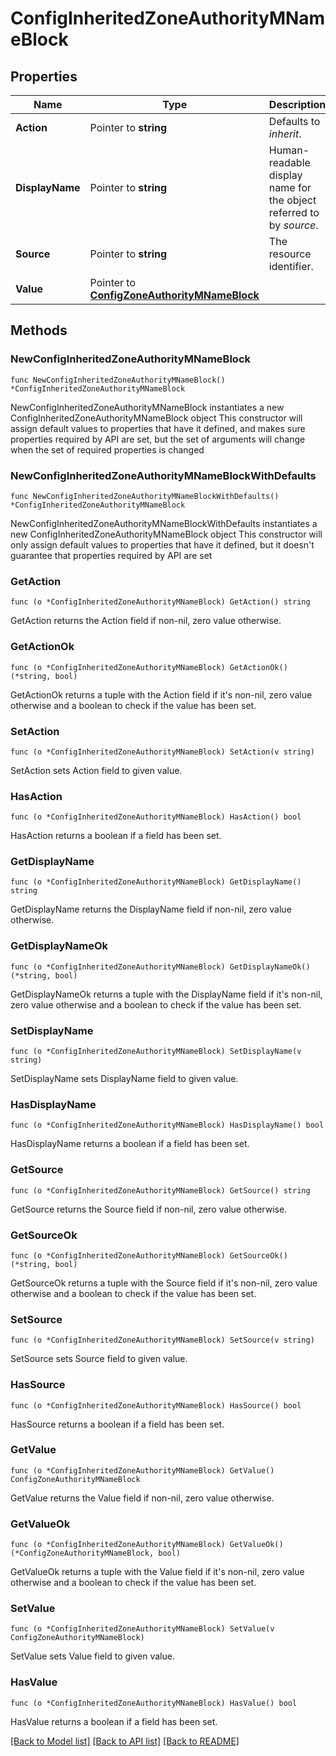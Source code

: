 # ConfigInheritedZoneAuthorityMNameBlock

## Properties

Name | Type | Description | Notes
------------ | ------------- | ------------- | -------------
**Action** | Pointer to **string** | Defaults to _inherit_. | [optional] 
**DisplayName** | Pointer to **string** | Human-readable display name for the object referred to by _source_. | [optional] [readonly] 
**Source** | Pointer to **string** | The resource identifier. | [optional] [readonly] 
**Value** | Pointer to [**ConfigZoneAuthorityMNameBlock**](ConfigZoneAuthorityMNameBlock.md) |  | [optional] 

## Methods

### NewConfigInheritedZoneAuthorityMNameBlock

`func NewConfigInheritedZoneAuthorityMNameBlock() *ConfigInheritedZoneAuthorityMNameBlock`

NewConfigInheritedZoneAuthorityMNameBlock instantiates a new ConfigInheritedZoneAuthorityMNameBlock object
This constructor will assign default values to properties that have it defined,
and makes sure properties required by API are set, but the set of arguments
will change when the set of required properties is changed

### NewConfigInheritedZoneAuthorityMNameBlockWithDefaults

`func NewConfigInheritedZoneAuthorityMNameBlockWithDefaults() *ConfigInheritedZoneAuthorityMNameBlock`

NewConfigInheritedZoneAuthorityMNameBlockWithDefaults instantiates a new ConfigInheritedZoneAuthorityMNameBlock object
This constructor will only assign default values to properties that have it defined,
but it doesn't guarantee that properties required by API are set

### GetAction

`func (o *ConfigInheritedZoneAuthorityMNameBlock) GetAction() string`

GetAction returns the Action field if non-nil, zero value otherwise.

### GetActionOk

`func (o *ConfigInheritedZoneAuthorityMNameBlock) GetActionOk() (*string, bool)`

GetActionOk returns a tuple with the Action field if it's non-nil, zero value otherwise
and a boolean to check if the value has been set.

### SetAction

`func (o *ConfigInheritedZoneAuthorityMNameBlock) SetAction(v string)`

SetAction sets Action field to given value.

### HasAction

`func (o *ConfigInheritedZoneAuthorityMNameBlock) HasAction() bool`

HasAction returns a boolean if a field has been set.

### GetDisplayName

`func (o *ConfigInheritedZoneAuthorityMNameBlock) GetDisplayName() string`

GetDisplayName returns the DisplayName field if non-nil, zero value otherwise.

### GetDisplayNameOk

`func (o *ConfigInheritedZoneAuthorityMNameBlock) GetDisplayNameOk() (*string, bool)`

GetDisplayNameOk returns a tuple with the DisplayName field if it's non-nil, zero value otherwise
and a boolean to check if the value has been set.

### SetDisplayName

`func (o *ConfigInheritedZoneAuthorityMNameBlock) SetDisplayName(v string)`

SetDisplayName sets DisplayName field to given value.

### HasDisplayName

`func (o *ConfigInheritedZoneAuthorityMNameBlock) HasDisplayName() bool`

HasDisplayName returns a boolean if a field has been set.

### GetSource

`func (o *ConfigInheritedZoneAuthorityMNameBlock) GetSource() string`

GetSource returns the Source field if non-nil, zero value otherwise.

### GetSourceOk

`func (o *ConfigInheritedZoneAuthorityMNameBlock) GetSourceOk() (*string, bool)`

GetSourceOk returns a tuple with the Source field if it's non-nil, zero value otherwise
and a boolean to check if the value has been set.

### SetSource

`func (o *ConfigInheritedZoneAuthorityMNameBlock) SetSource(v string)`

SetSource sets Source field to given value.

### HasSource

`func (o *ConfigInheritedZoneAuthorityMNameBlock) HasSource() bool`

HasSource returns a boolean if a field has been set.

### GetValue

`func (o *ConfigInheritedZoneAuthorityMNameBlock) GetValue() ConfigZoneAuthorityMNameBlock`

GetValue returns the Value field if non-nil, zero value otherwise.

### GetValueOk

`func (o *ConfigInheritedZoneAuthorityMNameBlock) GetValueOk() (*ConfigZoneAuthorityMNameBlock, bool)`

GetValueOk returns a tuple with the Value field if it's non-nil, zero value otherwise
and a boolean to check if the value has been set.

### SetValue

`func (o *ConfigInheritedZoneAuthorityMNameBlock) SetValue(v ConfigZoneAuthorityMNameBlock)`

SetValue sets Value field to given value.

### HasValue

`func (o *ConfigInheritedZoneAuthorityMNameBlock) HasValue() bool`

HasValue returns a boolean if a field has been set.


[[Back to Model list]](../README.md#documentation-for-models) [[Back to API list]](../README.md#documentation-for-api-endpoints) [[Back to README]](../README.md)



